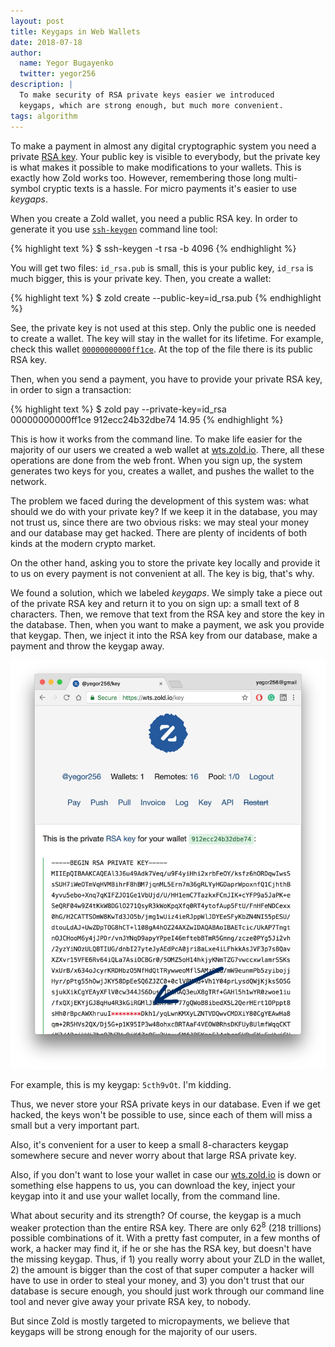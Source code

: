```yaml
---
layout: post
title: Keygaps in Web Wallets
date: 2018-07-18
author:
  name: Yegor Bugayenko
  twitter: yegor256
description: |
  To make security of RSA private keys easier we introduced
  keygaps, which are strong enough, but much more convenient.
tags: algorithm
---
```


To make a payment in almost any digital cryptographic system
you need a private [RSA key](https://en.wikipedia.org/wiki/RSA_%28cryptosystem%29). Your public key is visible to everybody,
but the private key is what makes it possible to make modifications
to your wallets. This is exactly how Zold works too. However, remembering
those long multi-symbol cryptic texts is a hassle. For micro payments
it's easier to use _keygaps_.

<!--more-->

When you create a Zold wallet, you need a public RSA key. In order
to generate it you use [`ssh-keygen`](https://www.ssh.com/ssh/keygen/)
command line tool:

{% highlight text %}
$ ssh-keygen -t rsa -b 4096
{% endhighlight %}

You will get two files: `id_rsa.pub` is small, this is your public key,
`id_rsa` is much bigger, this is your private key. Then, you create a wallet:

{% highlight text %}
$ zold create --public-key=id_rsa.pub
{% endhighlight %}

See, the private key is not used at this step. Only the public one is
needed to create a wallet. The key will stay in the wallet for its
lifetime. For example, check this wallet [`00000000000ff1ce`](http://b1.zold.io/wallet/00000000000ff1ce.txt).
At the top of the file there is its public RSA key.

Then, when you send a payment, you have to provide your private RSA key,
in order to sign a transaction:

{% highlight text %}
$ zold pay --private-key=id_rsa \
  00000000000ff1ce 912ecc24b32dbe74 14.95
{% endhighlight %}

This is how it works from the command line. To make life easier for the
majority of our users we created a web wallet at [wts.zold.io](https://wts.zold.io).
There, all these operations are done from the web front. When you sign up,
the system generates two keys for you, creates a wallet, and pushes the wallet
to the network.

The problem we faced during the development of this system was: what should we do with your private key?
If we keep it in the database, you may not trust us, since there are two obvious
risks: we may steal your money and our database may get hacked. There are
plenty of incidents of both kinds at the modern crypto market.

On the other hand, asking you to store the private key locally and provide
it to us on every payment is not convenient at all. The key is big, that's why.

We found a solution, which we labeled _keygaps_. We simply take a piece
out of the private RSA key and return it to you on sign up: a small text
of 8 characters. Then, we remove that text from the RSA key and store the
key in the database. Then, when you want to make a payment, we ask you provide
that keygap. Then, we inject it into the RSA key from our database, make a
payment and throw the keygap away.

<img src="/images/2018/07/wts-keygap.jpg"/>

For example, this is my keygap: `5cth9vOt`. I'm kidding.

Thus, we never store your RSA private keys in our database. Even if we get hacked,
the keys won't be possible to use, since each of them will miss a small but
a very important part.

Also, it's convenient for a user to keep a small 8-characters keygap somewhere
secure and never worry about that large RSA private key.

Also, if you don't want to lose your wallet in case our [wts.zold.io](https://wts.zold.io)
is down or something else happens to us, you can download the key, inject your
keygap into it and use your wallet locally, from the command line.

What about security and its strength? Of course, the keygap is a much weaker
protection than the entire RSA key. There are only 62<sup>8</sup> (218 trillions) possible
combinations of it. With a pretty fast computer, in a few months of work, a
hacker may find it, if he or she has the RSA key, but doesn't have the missing
keygap. Thus, if 1) you really worry about your ZLD in the wallet, 2) the amount
is bigger than the cost of that super computer a hacker will have to use in order
to steal your money, and 3) you don't trust that our database is secure enough,
you should just work through our command line tool and never give away
your private RSA key, to nobody.

But since Zold is mostly targeted to micropayments, we believe that keygaps
will be strong enough for the majority of our users.



